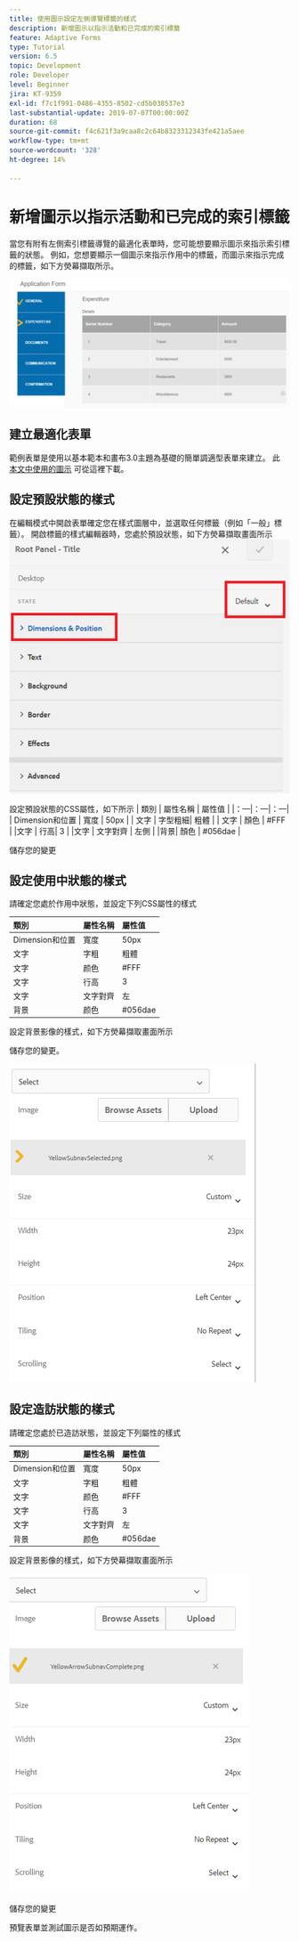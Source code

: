```yaml
---
title: 使用圖示設定左側導覽標籤的樣式
description: 新增圖示以指示活動和已完成的索引標籤
feature: Adaptive Forms
type: Tutorial
version: 6.5
topic: Development
role: Developer
level: Beginner
jira: KT-9359
exl-id: f7c1f991-0486-4355-8502-cd5b038537e3
last-substantial-update: 2019-07-07T00:00:00Z
duration: 68
source-git-commit: f4c621f3a9caa8c2c64b8323312343fe421a5aee
workflow-type: tm+mt
source-wordcount: '328'
ht-degree: 14%

---
```


# 新增圖示以指示活動和已完成的索引標籤

當您有附有左側索引標籤導覽的最適化表單時，您可能想要顯示圖示來指示索引標籤的狀態。 例如，您想要顯示一個圖示來指示作用中的標籤，而圖示來指示完成的標籤，如下方熒幕擷取所示。

![工具列間距](assets/active-completed.png)

## 建立最適化表單

範例表單是使用以基本範本和畫布3.0主題為基礎的簡單調適型表單來建立。
此 [本文中使用的圖示](assets/icons.zip) 可從這裡下載。


## 設定預設狀態的樣式

在編輯模式中開啟表單確定您在樣式圖層中，並選取任何標籤（例如「一般」標籤）。
開啟標籤的樣式編輯器時，您處於預設狀態，如下方熒幕擷取畫面所示
![導覽標籤](assets/navigation-tab.png)

設定預設狀態的CSS屬性，如下所示 | 類別 | 屬性名稱 | 屬性值 | |：—|：—|：—| | Dimension和位置 | 寬度 | 50px | | 文字 | 字型粗細| 粗體 | | 文字 | 顏色 | #FFF | |文字 | 行高| 3 | |文字 | 文字對齊 | 左側 | |背景| 顏色 | #056dae |

儲存您的變更

## 設定使用中狀態的樣式

請確定您處於作用中狀態，並設定下列CSS屬性的樣式

| 類別 | 屬性名稱 | 屬性值 |
|:---|:---|:---|
| Dimension和位置 | 寬度 | 50px |
| 文字 | 字粗 | 粗體 |
| 文字 | 颜色 | #FFF |
| 文字 | 行高 | 3 |
| 文字 | 文字對齊 | 左 |
| 背景 | 颜色 | #056dae |

設定背景影像的樣式，如下方熒幕擷取畫面所示

儲存您的變更。



![active-state](assets/active-state.png)

## 設定造訪狀態的樣式

請確定您處於已造訪狀態，並設定下列屬性的樣式

| 類別 | 屬性名稱 | 屬性值 |
|:---|:---|:---|
| Dimension和位置 | 寬度 | 50px |
| 文字 | 字粗 | 粗體 |
| 文字 | 颜色 | #FFF |
| 文字 | 行高 | 3 |
| 文字 | 文字對齊 | 左 |
| 背景 | 颜色 | #056dae |

設定背景影像的樣式，如下方熒幕擷取畫面所示


![造訪狀態](assets/visited-state.png)

儲存您的變更

預覽表單並測試圖示是否如預期運作。

